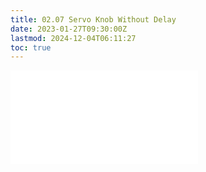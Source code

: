 ```yaml
---
title: 02.07 Servo Knob Without Delay
date: 2023-01-27T09:30:00Z
lastmod: 2024-12-04T06:11:27
toc: true
---
```


![Link to included file content](../../../../arduino/arduino-servo-knob-without-delay.md)

